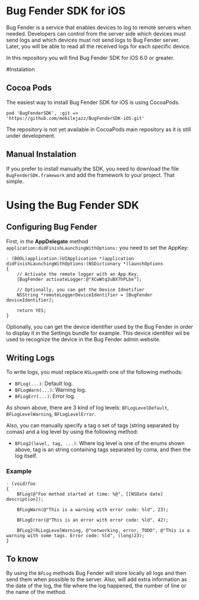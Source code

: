 Bug Fender SDK for iOS
===================

Bug Fender is a service that enables devices to log to remote servers when needed. Developers can control from the server side which devices must send logs and which devices must not send logs to Bug Fender server. Later, you will be able to read all the received logs for each specific device.

In this repository you will find Bug Fender SDK for iOS 6.0 or greater.

#Instalation

## Cocoa Pods
The easiest way to install Bug Fender SDK for iOS is using CocoaPods.
```
pod 'BugFenderSDK', :git => 'https://github.com/mobilejazz/BugFenderSDK-iOS.git'
```
The repository is not yet available in CocoaPods main repository as it is still under development. 

## Manual Instalation
If you prefer to install manually the SDK, you need to download the file `BugFenderSDK.framework` and add the framework to your project. That simple.

# Using the Bug Fender SDK

## Configuring Bug Fender

First, in the **AppDelegate** method `application:didFinishLaunchingWithOptions:` you need to set the AppKey:

```
- (BOOL)application:(UIApplication *)application didFinishLaunchingWithOptions:(NSDictionary *)launchOptions
{
    // Activate the remote logger with an App Key.
    [BugFender activateLogger:@"XCwWtq3uBX7hPLbe"];
   
    // Optionally, you can get the Device Idnetifier 
    NSString *remoteLoggerDeviceIdentifier = [BugFender deviceIdentifier];
    
    return YES;
}
```

Optionally, you can get the device identifier used by the Bug Fender in order to display it in the Settings bundle for example. This device identifeir wil be used to recognize the device in the Bug Fender admin website.

## Writing Logs

To write logs, you must replace `NSLog`with one of the following methods:

- `BFLog(...)`: Default log.
- `BFLogWarn(...)`: Warning log.
- `BFLogErr(...)`: Error log.

As shown above, there are 3 kind of log levels: `BFLogLevelDefault`, `BFLogLevelWarning`, `BFLogLevelError`.

Also, you can manually specify a tag o set of tags (string separated by comas) and a log level by using the following method:

- `BFLog2(level, tag, ...)`: Where log level is one of the enums shown above, tag is an string containing tags separated by coma, and then the log itself.

### Example

```
- (void)foo
{
    BFLog(@"Foo method started at time: %@", [[NSDate date] description]);
    
    BFLogWarn(@"This is a warning with error code: %ld", 23);
    
    BFLogError(@"This is an error with error code: %ld", 42);
    
    BFLog2(RLLogLevelWarning, @"networking, error, TODO", @"This is a warning with some tags. Error code: %ld", (long)23);
}
```

## To know

By using the `BFLog` methods Bug Fender will store locally all logs and then send them when possible to the server. Also, will add extra information as the date of the log, the file where the log happened, the number of line or the name of the method.
